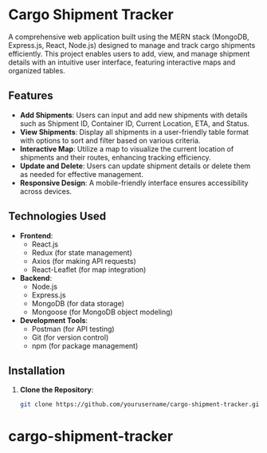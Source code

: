 # Cargo Shipment Tracker

A comprehensive web application built using the MERN stack (MongoDB, Express.js, React, Node.js) designed to manage and track cargo shipments efficiently. This project enables users to add, view, and manage shipment details with an intuitive user interface, featuring interactive maps and organized tables.

## Features

- **Add Shipments**: Users can input and add new shipments with details such as Shipment ID, Container ID, Current Location, ETA, and Status.
- **View Shipments**: Display all shipments in a user-friendly table format with options to sort and filter based on various criteria.
- **Interactive Map**: Utilize a map to visualize the current location of shipments and their routes, enhancing tracking efficiency.
- **Update and Delete**: Users can update shipment details or delete them as needed for effective management.
- **Responsive Design**: A mobile-friendly interface ensures accessibility across devices.

## Technologies Used

- **Frontend**: 
  - React.js
  - Redux (for state management)
  - Axios (for making API requests)
  - React-Leaflet (for map integration)
- **Backend**: 
  - Node.js
  - Express.js
  - MongoDB (for data storage)
  - Mongoose (for MongoDB object modeling)
- **Development Tools**: 
  - Postman (for API testing)
  - Git (for version control)
  - npm (for package management)

## Installation

1. **Clone the Repository**:
   ```bash
   git clone https://github.com/yourusername/cargo-shipment-tracker.git
# cargo-shipment-tracker






